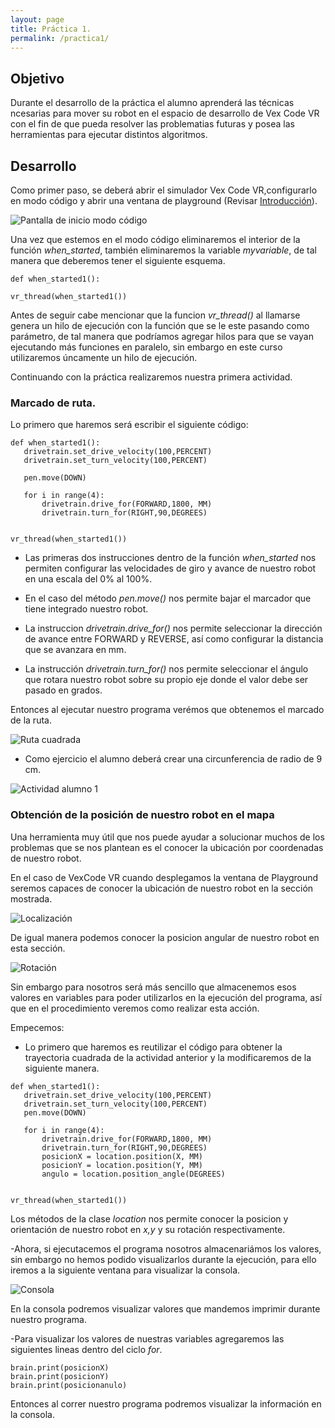 ```yaml
---
layout: page
title: Práctica 1.
permalink: /practica1/
---
```


## Objetivo
Durante el desarrollo de la práctica el alumno aprenderá las técnicas ncesarias para mover su robot en el espacio de desarrollo de Vex Code VR con el fin de que pueda resolver las problematias futuras y posea las herramientas para ejecutar distintos algoritmos.

## Desarrollo

Como primer paso, se deberá abrir el simulador Vex Code VR,configurarlo en modo código y abrir una ventana de playground (Revisar [Introducción](https://yocoyani1.github.io/PracticasRoboticaMovil/introduccion)).

![Pantalla de inicio modo código](https://i.imgur.com/17uyy3g.jpg "Pantalla de inicio modo código")

Una vez que estemos en el modo código eliminaremos el interior de la función *when_started*, también eliminaremos la variable *myvariable*, de tal manera que deberemos tener el siguiente esquema.

~~~
def when_started1():

vr_thread(when_started1())
~~~

Antes de seguir cabe mencionar que la funcion *vr_thread()* al llamarse genera un hilo de ejecución con la función que se le este pasando como parámetro, de tal manera que podríamos agregar hilos para que se vayan ejecutando más funciones en paralelo, sin embargo en este curso utilizaremos úncamente un hilo de ejecución.

Continuando con la práctica realizaremos nuestra primera actividad.

### Marcado de ruta.

Lo primero que haremos será escribir el siguiente código:
~~~
def when_started1():
   drivetrain.set_drive_velocity(100,PERCENT)
   drivetrain.set_turn_velocity(100,PERCENT)

   pen.move(DOWN)

   for i in range(4):
       drivetrain.drive_for(FORWARD,1800, MM)
       drivetrain.turn_for(RIGHT,90,DEGREES)


vr_thread(when_started1())
~~~

- Las primeras dos instrucciones dentro de la función *when_started* nos permiten configurar las velocidades de giro y avance de nuestro robot en una escala del 0% al 100%.

- En el caso del método *pen.move()* nos permite bajar el marcador que tiene integrado nuestro robot.

- La instruccion *drivetrain.drive_for()* nos permite seleccionar la dirección de avance entre FORWARD y REVERSE, así como configurar la distancia que se avanzara en mm.

- La instrucción *drivetrain.turn_for()* nos permite seleccionar el ángulo que rotara nuestro robot sobre su propio eje donde el valor debe ser pasado en grados.

Entonces al ejecutar nuestro programa verémos que obtenemos el marcado de la ruta.

![Ruta cuadrada](https://i.imgur.com/07JTanC.jpg "Primer ruta")

- Como ejercicio el alumno deberá crear una circunferencia de radio de 9 cm.

![Actividad alumno 1](https://i.imgur.com/tqduxN4.jpg "Actividad alumno 1")

### Obtención de la posición de nuestro robot en el mapa

Una herramienta muy útil que nos puede ayudar a solucionar muchos de los problemas que se nos plantean es el conocer la ubicación por coordenadas de nuestro robot. 

En el caso de VexCode VR cuando desplegamos la ventana de Playground seremos capaces de conocer la ubicación de nuestro robot en la sección mostrada.

![Localización](https://i.imgur.com/hux82qV.jpg "Localización")

De igual manera podemos conocer la posicion angular de nuestro robot en esta sección.

![Rotación](https://i.imgur.com/U6ttFju.jpg "Rotación")

Sin embargo para nosotros será más sencillo que almacenemos esos valores en variables para poder utilizarlos en la ejecución del programa, así que en el procedimiento veremos como realizar esta acción.

Empecemos:

- Lo primero que haremos es reutilizar el código para obtener la trayectoria cuadrada de la actividad anterior y la modificaremos de la siguiente manera.

~~~
def when_started1():
   drivetrain.set_drive_velocity(100,PERCENT)
   drivetrain.set_turn_velocity(100,PERCENT)
   pen.move(DOWN)

   for i in range(4):
       drivetrain.drive_for(FORWARD,1800, MM)
       drivetrain.turn_for(RIGHT,90,DEGREES)
       posicionX = location.position(X, MM)
       posicionY = location.position(Y, MM)
       angulo = location.position_angle(DEGREES)
       

vr_thread(when_started1())
~~~

Los métodos de la clase *location* nos permite conocer la posicion y orientación de nuestro robot en *x,y* y su rotación respectivamente.

-Ahora, si ejecutacemos el programa nosotros almacenariámos los valores, sin embargo no hemos podido visualizarlos durante la ejecución, para ello iremos a la siguiente ventana para visualizar la consola.

![Consola](https://i.imgur.com/q7VBher.jpg "Consola")

En la consola podremos visualizar valores que mandemos imprimir durante nuestro programa.

-Para visualizar los valores de nuestras variables agregaremos las siguientes lineas dentro del ciclo *for*.

~~~
brain.print(posicionX)
brain.print(posicionY)
brain.print(posicionanulo)
~~~

Entonces al correr nuestro programa podremos visualizar la información en la consola.
